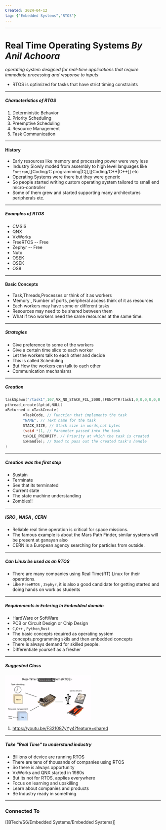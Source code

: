```yaml
---
Created: 2024-04-12
tag: {"Embedded Systems","RTOS"}
---
```



---

# Real Time Operating Systems *By Anil Achoora*

*operating system designed for real-time applications that require immediate processing and response to inputs*
- RTOS is optimized for tasks that have strict timing constraints
---
##### Characteristics of RTOS
1. Deterministic Behavior
2. Priority Scheduling
3. Preemptive Scheduling
4. Resource Management
5. Task Communication
---
#### History
- Early resources like memory and processing power were very less
- Industry Slowly moded from assembly to high level languages like `Fortran`,[[Coding/C programming|C]],[[Coding/C++|C++]] etc
- Operating Systems were there but they were generic
- So people started writing custom operating system tailored to small end micro-controller
- Some of them grew and started supporting many architectures peripherals etc.
---

##### Examples of RTOS
- CMSIS
- QNX
- VxWorks
- FreeRTOS -- Free
- Zephyr -- Free
- Nutx
- OSEK
- OSEK
- OS8
---

#### Basic Concepts
- Task,Threads,Processes or think of it as workers
- Memory , Number of ports, peripheral access think of it as resources
- Each workers may have some or different tasks
- Resources may need to be shared between them
- What if two workers need the same resources at the same time.
---
##### Strategies
- Give preference to some of the workers
- Give a certain time slice to each worker
- Let the workers talk to each other and decide
- This is called Scheduling
- But How the workers can talk to each other
- Communication mechanisms
---

##### Creation

```c
taskSpawn("/task1",107,VX_NO_STACK_FIL_2000,(FUNCPTR)task1,0,0,0,0,0,0,0,0,0);
pthread_create(&ptid,NULL)
xReturned = xTaskCreate(
		vTaskCode, // Function that implements the task
		"NAME", // Text name for the task
		STACK_SIZE, // Stack size in words,not bytes
		(void *)1, // Parameter passed into the task
		tskDLE_PRIORITY, // Priority at which the task is created
		&xHandle); // Used to pass out the created task's handle
)
```
---
##### Creation was the first step
- Sustain
- Terminate
- See that its terminated
- Current state
- The state machine understanding
- Zombies!!
---
##### ISRO , NASA , CERN
- Reliable real time operation is critical for space missions.
- The famous example is about the Mars Path Finder, similar systems will be present at ganayan also
- CERN is a European agency searching for particles from outside.

---
##### Can Linux be used as an RTOS
- There are many companies using Real Time(RT) Linux for their operations.
- Like `FreeRTOS` , `Zephyr`, it is also a good candidate for getting started and doing hands on work as students
---

##### Requirements in Entering In Embedded domain
- HardWare or SoftWare
- PCB or Circuit Design or Chip Design
- `C`,`C++` , `Python`,`Rust` 
- The basic concepts required as operating system concepts,programming skils and then embedded concepts
- There is always demand for skilled people.
- Differentiate yourself as a fresher
---
##### Suggested Class
![esp.png](BTech/S6/Embedded%20Systems/Files/esp.png)

1. https://youtu.be/F321087yYy4?feature=shared

---

##### Take "Real Time" to understand industry
- Billions of device are running RTOS
- There are tens of thousands of companies using RTOS
- So there is always opportunity
- VxWorks and QNX started in 1980s
- But its not for RTOS, applies everywhere
- Focus on learning and upskilling
- Learn about companies and products
- Be Industry ready in something.
---

### Connected To

[[BTech/S6/Embedded Systems/Embedded Systems]]


